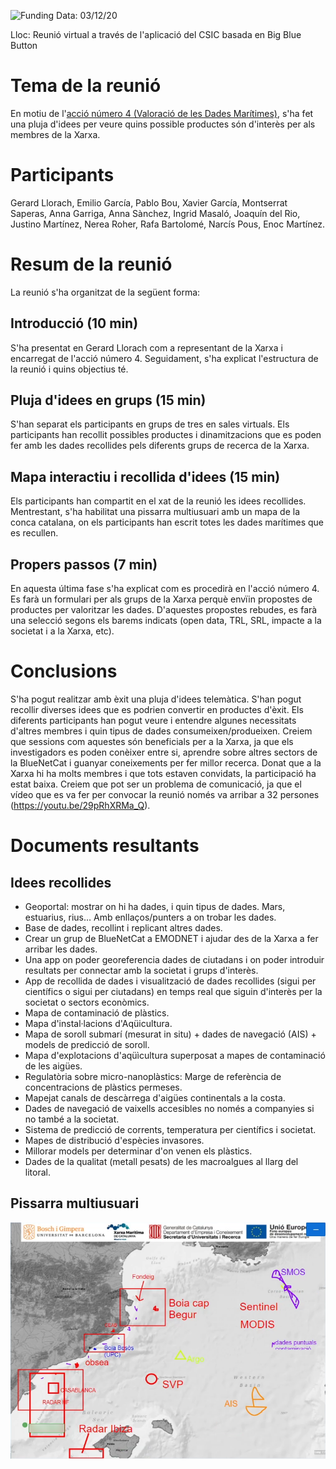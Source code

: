 ![Funding](https://github.com/BlueNetCatAccio4/BlueNetCatAccio4.github.io/blob/main/img/funding.png)
Data: 03/12/20

Lloc: Reunió virtual a través de l'aplicació del CSIC basada en Big Blue Button

# Tema de la reunió
En motiu de l'[acció número 4 (Valoració de les Dades Marítimes)](https://github.com/BlueNetCatAccio4/info), s'ha fet una pluja d'idees per veure quins possible productes són d'interès per als membres de la Xarxa.

# Participants
Gerard Llorach, Emilio García, Pablo Bou, Xavier García, Montserrat Saperas, Anna Garriga, Anna Sànchez, Ingrid Masaló, Joaquín del Rio, Justino Martínez, Nerea Roher, Rafa Bartolomé, Narcís Pous, Enoc Martínez.

# Resum de la reunió
La reunió s'ha organitzat de la següent forma:
## Introducció (10 min)
S'ha presentat en Gerard Llorach com a representant de la Xarxa i encarregat de l'acció número 4. Seguidament, s'ha explicat l'estructura de la reunió i quins objectius té.

## Pluja d'idees en grups (15 min)
S'han separat els participants en grups de tres en sales virtuals. Els participants han recollit possibles productes i dinamitzacions que es poden fer amb les dades recollides pels diferents grups de recerca de la Xarxa.

## Mapa interactiu i recollida d'idees (15 min)
Els participants han compartit en el xat de la reunió les idees recollides. Mentrestant, s'ha habilitat una pissarra multiusuari amb un mapa de la conca catalana, on els participants han escrit totes les dades marítimes que es recullen.

## Propers passos (7 min)
En aquesta última fase s'ha explicat com es procedirà en l'acció número 4. Es farà un formulari per als grups de la Xarxa perquè envïin propostes de productes per valoritzar les dades. D'aquestes propostes rebudes, es farà una selecció segons els barems indicats (open data, TRL, SRL, impacte a la societat i a la Xarxa, etc).

# Conclusions
S'ha pogut realitzar amb èxit una pluja d'idees telemàtica. S'han pogut recollir diverses idees que es podrien convertir en productes d'èxit. Els diferents participants han pogut veure i entendre algunes necessitats d'altres membres i quin tipus de dades consumeixen/produeixen. Creiem que sessions com aquestes són beneficials per a la Xarxa, ja que els investigadors es poden conèixer entre si, aprendre sobre altres sectors de la BlueNetCat i guanyar coneixements per fer millor recerca.
Donat que a la Xarxa hi ha molts membres i que tots estaven convidats, la participació ha estat baixa. Creiem que pot ser un problema de comunicació, ja que el vídeo que es va fer per convocar la reunió només va arribar a 32 persones (https://youtu.be/29pRhXRMa_Q).

# Documents resultants
## Idees recollides
- Geoportal: mostrar on hi ha dades, i quin tipus de dades. Mars, estuarius, rius… Amb enllaços/punters a on trobar les dades.
- Base de dades, recollint i replicant altres dades.
- Crear un grup de BlueNetCat a EMODNET i ajudar des de la Xarxa a fer arribar les dades.
- Una app on poder georeferencia dades de ciutadans i on poder introduir resultats per connectar amb la societat i grups d'interès.
- App de recollida de dades i visualització de dades recollides (sigui per científics o sigui per ciutadans) en temps real que siguin d'interès per la societat o sectors econòmics.
- Mapa de contaminació de plàstics.
- Mapa d'instal·lacions d'Aqüicultura.
- Mapa de soroll submarí (mesurat in situ) + dades de navegació (AIS) + models de predicció de soroll.
- Mapa d'explotacions d'aqüìcultura superposat a mapes de contaminació de les aigües.
- Regulatòria sobre micro-nanoplàstics: Marge de referència de concentracions de plàstics permeses.
- Mapejat canals de descàrrega d'aigües continentals a la costa.
- Dades de navegació de vaixells accesibles no només a companyies si no també a la societat.
- Sistema de predicció de corrents, temperatura per científics i societat.
- Mapes de distribució d'espècies invasores.
- Millorar models per determinar d'on venen els plàstics.
- Dades de la qualitat (metall pesats) de les macroalgues al llarg del litoral.

## Pissarra multiusuari
![Pissarra](img/pissarra.png)

